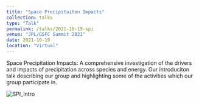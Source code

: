 ```yaml
---
title: "Space Precipitaiton Impacts"
collection: talks
type: "Talk"
permalink: /talks/2021-10-19-spi
venue: "JPL/GSFC Summit 2021"
date: 2021-10-19
location: "Virtual"
---
```


Space Precipitation Impacts: A comprehensive investigation of the drivers and impacts of precipitation across species and energy. Our introduciton talk describing our group and highlighting some of the activities which our group participate in. 


![SPI_Intro](https://user-images.githubusercontent.com/4201502/137994147-5fe6f4e5-8f30-4c5a-82fc-ee9443951b46.jpg)
